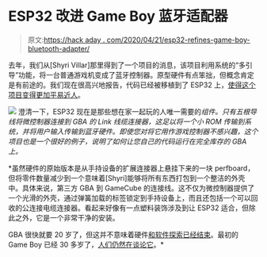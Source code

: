 # ESP32 改进 Game Boy 蓝牙适配器

> 原文:[https://hack aday . com/2020/04/21/esp32-refines-game-boy-bluetooth-adapter/](https://hackaday.com/2020/04/21/esp32-refines-game-boy-bluetooth-adapter/)

去年，我们从[Shyri Villar]那里得到了一个项目的消息，该项目利用系统的“多引导”功能，将一台普通游戏机变成了蓝牙控制器。原型硬件有点笨拙，但概念肯定是有前途的。我们现在很高兴地报告，代码已经被移植到了 ESP32 上，[使得这个项目变得更加平易近人](https://hackaday.io/project/166654-game-boy-advance-bluetooth-hid)。

[![](../Images/aac63580a560dc59ea6e8d6bc351f855.png)](https://hackaday.com/wp-content/uploads/2020/04/gbabt_detail.jpg) 澄清一下，ESP32 现在是那些想在家一起玩的人唯一需要的*组件。只有五根导线将微控制器连接到 GBA 的 Link 线缆连接器，这足以将一个小 ROM 传输到系统，并将用户输入传输到蓝牙硬件。即使您对将它用作游戏控制器不感兴趣，这个项目也是一个很好的例子，说明了如何让您自己的代码运行在完全库存的 GBA 上。*

 *虽然硬件的原始版本是从手持设备的扩展连接器上悬挂下来的一块 perfboard，但将零件数量减少到一个意味着[Shyri]能够将所有东西打包到一个整洁的外壳中。具体来说，第三方 GBA 到 GameCube 的连接线。这不仅为微控制器提供了一个光滑的外壳，通过弹簧加载的标签锁定到手持设备上，而且还包括一个可以回收的公连接电缆连接器。看起来好像有一点塑料装饰涉及到让 ESP32 适合，但除此之外，它是一个非常干净的安装。

GBA 很快就要 20 岁了，但这并不意味着硬件[和软件探索已经结束](https://hackaday.com/2020/01/31/the-multiyear-hunt-for-a-gameboy-games-bug/)。最初的 Game Boy 已经 30 多岁了，[人们仍然在谈论它](https://hackaday.com/2020/03/14/the-ultimate-game-boy-talk/)。*